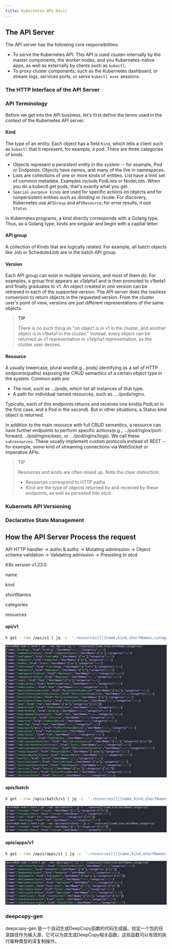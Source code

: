 ```yaml
---
title: Kubernetes API Basic
---
```




## The API Server	

The API server has the following core responsibilities:

- To serve the Kubernetes API.  This API is used cluster-internally by the master components, the worker nodes, and you Kubernetes-native apps, as well as externally by clients such as `kubectl`.
- To proxy cluster components, such as the Kubernetes dashboard, or stream logs, services ports, or serve `kubectl exec` sessions.





### The HTTP Interface of the API Server



### API Terminology

Before we get into the API business, let's first define the terms used in the context of the Kubernetes API server.

#### Kind

The type of an entity. Each object has a field `Kind`, which tells a client such as `kubectl` that it represent, for example, a pod. There are three categories of kinds.

- Objects represent *a persistent entity in the system* -- for example, Pod or Endpoints.  Objects have names, and many of the live in namespaces.
- Lists are collections of one or more kinds of entities.  List have a limit set of common metadata. Examples include PodLists or NodeLists. When you do a kubectl get pods, that's exactly what you get.
- `Special-purpose kinds` are used for specific actions on objects and for nonpersistent entities such as */binding* or /scale. For discovery, Kubernetes use `APIGroup` and `APIResource`; for error results, it use `Status`.

In Kubernetes programs, a kind directly corresponds with a Golang type. Thus, as a Golang type, kinds are singular and begin with a capital letter.

#### API group

A collection of Kinds that are logically related. For example, all batch objects like Job or ScheduledJob are in the batch API group.

#### Version

Each API group can exist in multiple versions, and most of them do. For examples, a group first appears as v1alpha1 and is then promoted to v1beta1 and finally graduates to v1. An object created in one version can be retrieved in each of the supported version. The API server does the lossless conversion to return objects in the requested version. From the cluster user's point of view, versions are just different representations of the same objects.



> **TIP**
>
> There is no such thing as "on object is in v1 in the cluster, and another object is in v1beta1 in the cluster."  Instead, every object can be returned as v1 representation or v1alpha1 representation, as the cluster user desires.



#### Resource

A usually lowercase, plural word(e.g., pods) identifying as a set of HTTP endpoints(paths) exposing the CRUD semantics of a certain object type in the system. Common path are:

- The root, such as .../pods, which list all instances of that type.
- A path for individual named resources, such as ..../pods/nginx.

Typically,  each of this endpoints returns and receives one kind(a PodList in the first case, and a Pod in the second). But in other situations,  a Status kind object is returned.

In addition to the main resource with full CRUD semantics, a resource can have further endpoints to perform specific actions(e.g., .../pod/nginx/port-forward, ../pod/nginx/exec, or .../pod/nginx/logs). We call these `subresources`. These usually implement custom protocols instead of REST -- for example, some kind of streaming connections via WebSocket or imperative APIs.



> TIP
>
> Resources and kinds are often mixed up. Note the clear distinction:
>
> - Resources correspond to HTTP paths
> - Kind are the type of objects returned by and received by these endpoints, as well as persisted into etcd.



### Kubernets API Versioning



### Declarative State Management





## How the API Server Process the request



API HTTP handler -> authn & authz -> Mutating adminssion -> Object schema validation -> Validating admission -> Presisting to etcd





K8s version v1.23.0



name

kind

shortNames

categories



resources




#### api/v1
```sh
k get --raw /api/v1 | jq -c  '.resources[]|{name,kind,shortNames,categories}'
```


![image-20220212224529473](k8s_source_code_2.assets/image-20220212224529473.png)



#### apis/batch
```sh
k get --raw /apis/batch/v1 | jq -c  '.resources[]|{name,kind,shortNames,categories}'
```


![image-20220212224012052](k8s_source_code_2.assets/image-20220212224012052.png)



#### apis/apps/v1
```sh
k get --raw /apis/apps/v1 | jq -c  '.resources[]|{name,kind,shortNames,categories}'
```


![image-20220212230119903](k8s_source_code_2.assets/image-20220212230119903.png)

































### deepcopy-gen 

deepcopy-gen 是一个自动生成DeepCopy函数的代码生成器。给定一个包的目录路径作为输入源，它可以为其生成DeepCopy相关函数，这些函数可以有效的执行每种类型的深复制操作。